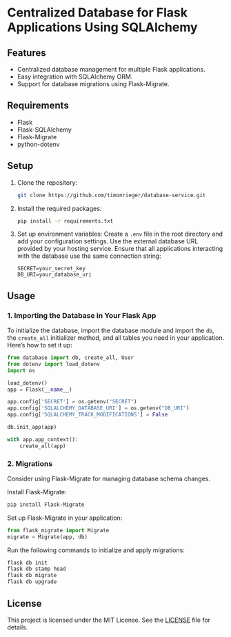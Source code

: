 # Centralized Database for Flask Applications Using SQLAlchemy

## Features

- Centralized database management for multiple Flask applications.
- Easy integration with SQLAlchemy ORM.
- Support for database migrations using Flask-Migrate.

## Requirements

- Flask
- Flask-SQLAlchemy
- Flask-Migrate
- python-dotenv

## Setup

1. Clone the repository:
    ```bash
    git clone https://github.com/timonrieger/database-service.git
    ```

2. Install the required packages:
    ```bash
    pip install -r requirements.txt
    ```

3. Set up environment variables:
    Create a `.env` file in the root directory and add your configuration settings. Use the external database URL provided by your hosting service. Ensure that all applications interacting with the database use the same connection string:
    ```env
    SECRET=your_secret_key
    DB_URI=your_database_uri
    ```

## Usage

### 1. Importing the Database in Your Flask App

To initialize the database, import the database module and import the `db`, the `create_all` initializer method, and all tables you need in your application. Here’s how to set it up:

```python
from database import db, create_all, User
from dotenv import load_dotenv
import os

load_dotenv()
app = Flask(__name__)

app.config['SECRET'] = os.getenv("SECRET")
app.config['SQLALCHEMY_DATABASE_URI'] = os.getenv("DB_URI")
app.config['SQLALCHEMY_TRACK_MODIFICATIONS'] = False

db.init_app(app)

with app.app_context():
    create_all(app)
```

### 2. Migrations

Consider using Flask-Migrate for managing database schema changes.

Install Flask-Migrate:
```bash
pip install Flask-Migrate
```

Set up Flask-Migrate in your application:
```python
from flask_migrate import Migrate
migrate = Migrate(app, db)
```

Run the following commands to initialize and apply migrations:
```bash
flask db init
flask db stamp head
flask db migrate
flask db upgrade
```

## License

This project is licensed under the MIT License. See the [LICENSE](LICENSE) file for details.
